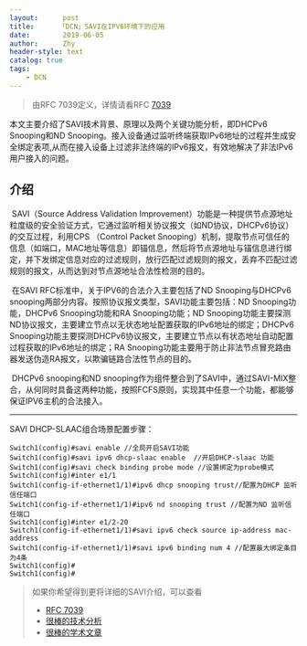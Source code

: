 ```yaml
---
layout:      post
title:      「DCN」SAVI在IPV6环境下的应用
date:        2019-06-05
author:      Zhy
header-style: text
catalog: true 
tags:
    - DCN
---
```





> 由RFC 7039定义，详情请看RFC [7039](<https://tools.ietf.org/html/rfc7039>)

本文主要介绍了SAVI技术背景、原理以及两个关键功能分析，即DHCPv6 Snooping和ND Snooping。接入设备通过监听终端获取IPv6地址的过程并生成安全绑定表项,从而在接入设备上过滤非法终端的IPv6报文，有效地解决了非法IPv6用户接入的问题。

## 介绍

​		SAVI（Source Address Validation Improvement）功能是一种提供节点源地址粒度级的安全验证方式，它通过监听相关协议报文（如ND协议，DHCPv6协议）的交互过程，利用CPS （Control Packet Snooping）机制，提取节点可信任的信息（如端口，MAC地址等信息）即锚信息，然后将节点源地址与锚信息进行绑定，并下发绑定信息对应的过滤规则，放行匹配过滤规则的报文，丢弃不匹配过滤规则的报文，从而达到对节点源地址合法性检测的目的。

​		在SAVI RFC标准中，关于IPV6的合法介入主要包括了ND Snooping与DHCPv6 snooping两部分内容。按照协议报文类型，SAVI功能主要包括：ND Snooping功能，DHCPv6 Snooping功能和RA Snooping功能；ND Snooping功能主要探测ND协议报文，主要建立节点以无状态地址配置获取的IPv6地址的绑定；DHCPv6 Snooping功能主要探测DHCPv6协议报文，主要建立节点以有状态地址自动配置过程获取的IPv6地址的绑定；RA Snooping功能主要用于防止非法节点冒充路由器发送伪造RA报文，以欺骗链路合法性节点的目的。

​		DHCPv6 snooping和ND snooping作为组件整合到了SAVI中，通过SAVI-MIX整合，从何同时具备这两种功能，按照FCFS原则，实现其中任意一个功能，都能够保证IPV6主机的合法接入。



---



SAVI DHCP-SLAAC组合场景配置步骤：

```
Switch1(config)#savi enable //全局开启SAVI功能
Switch1(config)#savi ipv6 dhcp-slaac enable  //开启DHCP-slaac 功能
Switch1(config)#savi check binding probe mode //设置绑定为probe模式
Switch1(config)#inter e1/1
Switch1(config-if-ethernet1/1)#ipv6 dhcp snooping trust//配置为DHCP 监听信任端口
Switch1(config-if-ethernet1/1)#ipv6 nd snooping trust //配置为ND 监听信任端口
Switch1(config)#inter e1/2-20
Switch1(config-if-ethernet1/1)#savi ipv6 check source ip-address mac-address
Switch1(config-if-ethernet1/1)#savi ipv6 binding num 4 //配置最大绑定条目为4条
Switch1(config)#
Switch1(config)#

```



 



> 如果你希望得到更将详细的SAVI介绍，可以查看
> -  [RFC 7039](<https://tools.ietf.org/html/rfc7039>)
> - [很棒的技术分析](<https://enterprise.pconline.com.cn/1235/12351596.html>)
> - [很棒的学术文章](<http://www.cnki.com.cn/Article/CJFDTotal-JISJ201110011.htm>)
